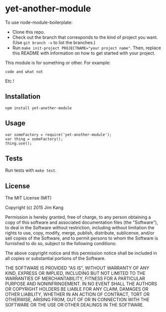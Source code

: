 yet-another-module
==================

To use node-module-boilerplate:

- Clone this repo.
- Check out the branch that corresponds to the kind of project you want. (Use `git branch -v` to list the branches.)
- Run `make init-project PROJECTNAME="your project name"`. Then, replace this README with information on how to get started with your project.

This module is for something or other. For example:

    code and what not

Etc.!

Installation
------------

    npm install yet-another-module

Usage
-----

    var someFactory = require('yet-another-module');
    var thing = someFactory();
    thing.use();

Tests
-----

Run tests with `make test`.

License
-------

The MIT License (MIT)

Copyright (c) 2015 Jim Kang

Permission is hereby granted, free of charge, to any person obtaining a copy
of this software and associated documentation files (the "Software"), to deal
in the Software without restriction, including without limitation the rights
to use, copy, modify, merge, publish, distribute, sublicense, and/or sell
copies of the Software, and to permit persons to whom the Software is
furnished to do so, subject to the following conditions:

The above copyright notice and this permission notice shall be included in
all copies or substantial portions of the Software.

THE SOFTWARE IS PROVIDED "AS IS", WITHOUT WARRANTY OF ANY KIND, EXPRESS OR
IMPLIED, INCLUDING BUT NOT LIMITED TO THE WARRANTIES OF MERCHANTABILITY,
FITNESS FOR A PARTICULAR PURPOSE AND NONINFRINGEMENT. IN NO EVENT SHALL THE
AUTHORS OR COPYRIGHT HOLDERS BE LIABLE FOR ANY CLAIM, DAMAGES OR OTHER
LIABILITY, WHETHER IN AN ACTION OF CONTRACT, TORT OR OTHERWISE, ARISING FROM,
OUT OF OR IN CONNECTION WITH THE SOFTWARE OR THE USE OR OTHER DEALINGS IN
THE SOFTWARE.
